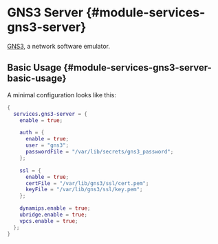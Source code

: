 # GNS3 Server {#module-services-gns3-server}

[GNS3](https://www.gns3.com/), a network software emulator.

## Basic Usage {#module-services-gns3-server-basic-usage}

A minimal configuration looks like this:

```nix
{
  services.gns3-server = {
    enable = true;

    auth = {
      enable = true;
      user = "gns3";
      passwordFile = "/var/lib/secrets/gns3_password";
    };

    ssl = {
      enable = true;
      certFile = "/var/lib/gns3/ssl/cert.pem";
      keyFile = "/var/lib/gns3/ssl/key.pem";
    };

    dynamips.enable = true;
    ubridge.enable = true;
    vpcs.enable = true;
  };
}
```
